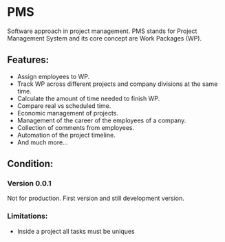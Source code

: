 # PMS

Software approach in project management. PMS stands for Project Management System and its core concept are Work Packages (WP).

## Features:
- Assign employees to WP.
- Track WP across different projects and company divisions at the same time.
- Calculate the amount of time needed to finish WP.
- Compare real vs scheduled time.
- Economic management of projects.
- Management of the career of the employees of a company.
- Collection of comments from employees.
- Automation of the project timeline.
- And much more...
  
## Condition:

### Version 0.0.1
Not for production. First version and still development version.

### Limitations:

- Inside a project all tasks must be uniques

